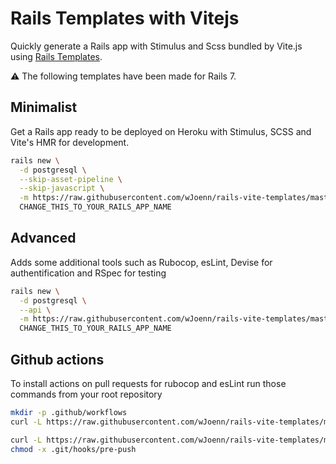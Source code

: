 # Rails Templates with Vitejs

Quickly generate a Rails app with Stimulus and Scss bundled by Vite.js using [Rails Templates](http://guides.rubyonrails.org/rails_application_templates.html).

⚠️ The following templates have been made for Rails 7.

## Minimalist

Get a Rails app ready to be deployed on Heroku with Stimulus, SCSS and Vite's HMR for development.

```bash
rails new \
  -d postgresql \
  --skip-asset-pipeline \
  --skip-javascript \
  -m https://raw.githubusercontent.com/wJoenn/rails-vite-templates/master/minimalist.rb \
  CHANGE_THIS_TO_YOUR_RAILS_APP_NAME
```

## Advanced

Adds some additional tools such as Rubocop, esLint, Devise for authentification and RSpec for testing

```bash
rails new \
  -d postgresql \
  --api \
  -m https://raw.githubusercontent.com/wJoenn/rails-vite-templates/master/advanced.rb \
  CHANGE_THIS_TO_YOUR_RAILS_APP_NAME
```

## Github actions
To install actions on pull requests for rubocop and esLint run those commands from your root repository
```bash
mkdir -p .github/workflows
curl -L https://raw.githubusercontent.com/wJoenn/rails-vite-templates/master/linter.yml > .github/workflows/linter.yml

curl -L https://raw.githubusercontent.com/wJoenn/rails-vite-templates/master/pre-push > .git/hooks/pre-push
chmod -x .git/hooks/pre-push
```
